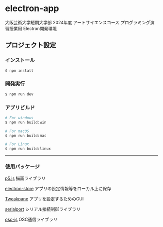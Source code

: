 # electron-app
大阪芸術大学短期大学部
2024年度 アートサイエンスコース
プログラミング演習授業用 Electron開発環境

## プロジェクト設定

### インストール

```bash
$ npm install
```

### 開発実行

```bash
$ npm run dev
```

### アプリビルド

```bash
# For windows
$ npm run build:win

# For macOS
$ npm run build:mac

# For Linux
$ npm run build:linux
```
---

### 使用パッケージ
[p5.js](https://p5js.org/)
描画ライブラリ

[electron-store](https://github.com/sindresorhus/electron-store)
アプリの設定情報等をローカル上に保存

[Tweakpane](https://cocopon.github.io/tweakpane/)
アプリを設定するためのGUI

[serialport](https://www.npmjs.com/package/serialport)
シリアル接続制御ライブラリ

[osc-js](https://www.npmjs.com/package/osc-js)
OSC通信ライブラリ
